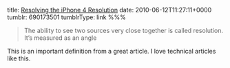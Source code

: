 title: [Resolving the iPhone 4 Resolution](http://blogs.discovermagazine.com/badastronomy/2010/06/10/resolving-the-iphone-resolution/)
date: 2010-06-12T11:27:11+0000
tumblr: 690173501
tumblrType: link
%%%

> The ability to see two sources very close together is called resolution. It’s measured as an angle

This is an important definition from a great article. I love technical articles like this.
